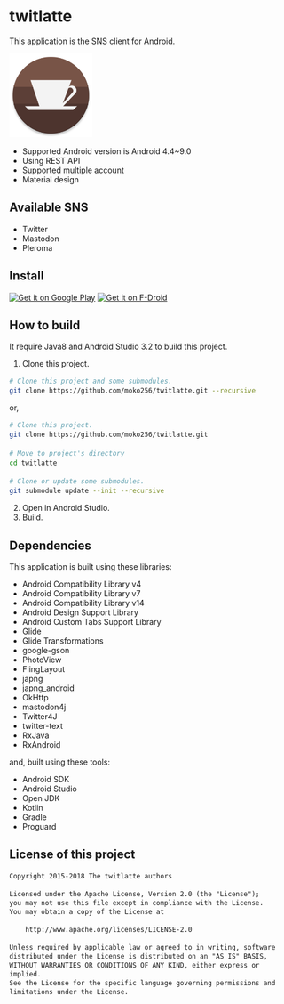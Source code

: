 twitlatte
====

This application is the SNS client for Android\.

<img src="app/src/main/ic_launcher-web.png"
      alt="Icon of this app"
      width="150"
      height="150">

* Supported Android version is Android 4\.4~9\.0
* Using REST API
* Supported multiple account
* Material design

## Available SNS

* Twitter
* Mastodon
* Pleroma

## Install

[<img src="https://play.google.com/intl/en_us/badges/images/generic/en-play-badge.png"
      alt="Get it on Google Play"
      height="100">](https://play.google.com/store/apps/details?id=com.github.moko256.twitlatte)
[<img src="https://f-droid.org/badge/get-it-on.png"
      alt="Get it on F-Droid"
      height="100">](https://f-droid.org/packages/com.github.moko256.twitlatte/)

## How to build

It require Java8 and Android Studio 3\.2 to build this project\.

1. Clone this project\.

```sh
# Clone this project and some submodules.
git clone https://github.com/moko256/twitlatte.git --recursive
```

or,

```sh
# Clone this project.
git clone https://github.com/moko256/twitlatte.git

# Move to project's directory
cd twitlatte

# Clone or update some submodules.
git submodule update --init --recursive
```

2. Open in Android Studio\.
3. Build\.

## Dependencies

This application is built using these libraries\:

* Android Compatibility Library v4
* Android Compatibility Library v7
* Android Compatibility Library v14
* Android Design Support Library
* Android Custom Tabs Support Library
* Glide
* Glide Transformations
* google-gson
* PhotoView
* FlingLayout
* japng
* japng_android
* OkHttp
* mastodon4j
* Twitter4J
* twitter-text
* RxJava
* RxAndroid

and, built using these tools\:

* Android SDK
* Android Studio
* Open JDK
* Kotlin
* Gradle
* Proguard

## License of this project

~~~
Copyright 2015-2018 The twitlatte authors

Licensed under the Apache License, Version 2.0 (the "License");
you may not use this file except in compliance with the License.
You may obtain a copy of the License at

    http://www.apache.org/licenses/LICENSE-2.0

Unless required by applicable law or agreed to in writing, software
distributed under the License is distributed on an "AS IS" BASIS,
WITHOUT WARRANTIES OR CONDITIONS OF ANY KIND, either express or implied.
See the License for the specific language governing permissions and
limitations under the License.
~~~

